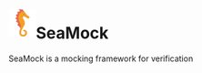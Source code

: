 <a href="url"><img src="https://github.com/seahorn/seamock/blob/main/assets/seahorse.png" align="left" height="48" width="48" ></a>

# SeaMock
SeaMock is a mocking framework for verification
